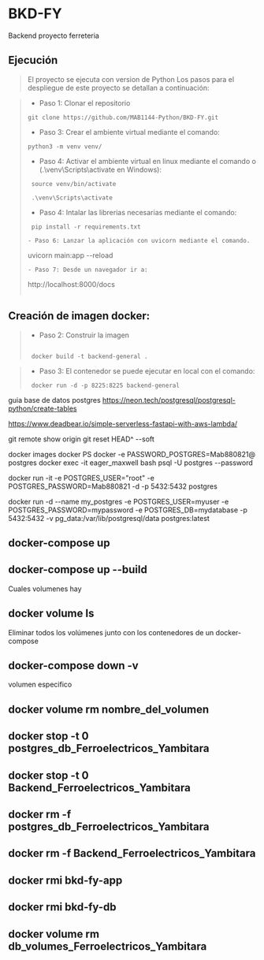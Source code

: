 # BKD-FY
Backend proyecto ferreteria

## Ejecución

> El proyecto se ejecuta con version de Python Los pasos para el despliegue de este proyecto se detallan a continuación:

> - Paso 1: Clonar el repositorio 
>```
> git clone https://github.com/MAB1144-Python/BKD-FY.git
>```
>- Paso 3: Crear el ambiente virtual mediante el comando:
>```
> python3 -m venv venv/
>```
>- Paso 4: Activar el ambiente virtual en linux mediante el comando o (.\venv\Scripts\activate en Windows):
>```
>  source venv/bin/activate
>```
>```
>  .\venv\Scripts\activate
>```
>- Paso 4: Intalar las librerias necesarias mediante el comando:
>```
>  pip install -r requirements.txt
>```
>```
>- Paso 6: Lanzar la aplicación con uvicorn mediante el comando.
>```
>  uvicorn main:app --reload
>```
>- Paso 7: Desde un navegador ir a:
>```
>  http://localhost:8000/docs
>```

## Creación de imagen docker:

>- Paso 2: Construir la imagen
>```
>  
>  docker build -t backend-general .

>- Paso 3: El contenedor se puede ejecutar en local con el comando:
>```
>  docker run -d -p 8225:8225 backend-general
>```
guia base de datos postgres
https://neon.tech/postgresql/postgresql-python/create-tables

https://www.deadbear.io/simple-serverless-fastapi-with-aws-lambda/

git remote show origin
git reset HEAD^ --soft


docker images
docker PS
docker -e PASSWORD_POSTGRES=Mab880821@ postgres
docker exec -it eager_maxwell bash
psql -U postgres --password


docker run -it -e POSTGRES_USER="root" -e POSTGRES_PASSWORD=Mab880821  -d -p 5432:5432  postgres

docker run -d --name my_postgres -e POSTGRES_USER=myuser -e POSTGRES_PASSWORD=mypassword -e POSTGRES_DB=mydatabase -p 5432:5432 -v pg_data:/var/lib/postgresql/data postgres:latest

## docker-compose up

## docker-compose up --build

Cuales volumenes hay

## docker volume ls

Eliminar todos los volúmenes junto con los contenedores de un docker-compose

##  docker-compose down -v

volumen especifico
## docker volume rm nombre_del_volumen

## docker stop -t 0 postgres_db_Ferroelectricos_Yambitara
## docker stop -t 0 Backend_Ferroelectricos_Yambitara
## docker rm -f postgres_db_Ferroelectricos_Yambitara
## docker rm -f Backend_Ferroelectricos_Yambitara
## docker rmi bkd-fy-app
## docker rmi bkd-fy-db
## docker volume rm db_volumes_Ferroelectricos_Yambitara